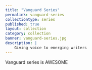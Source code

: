 ```yaml
---
title: "Vanguard Series"
permalink: vanguard-series
collectiontype: series
published: true
layout: collection
category: collection
banner: vanguard-series.jpg
description: |
    Giving voice to emerging writers
---
```


Vanguard series is AWESOME
